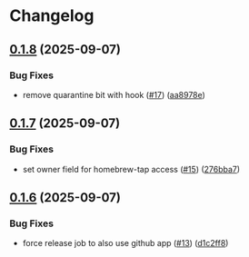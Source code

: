 # Changelog

## [0.1.8](https://github.com/hugginsio/talosctx/compare/v0.1.7...v0.1.8) (2025-09-07)


### Bug Fixes

* remove quarantine bit with hook ([#17](https://github.com/hugginsio/talosctx/issues/17)) ([aa8978e](https://github.com/hugginsio/talosctx/commit/aa8978e116a2970b3d478f0a0782e8d818a0f988))

## [0.1.7](https://github.com/hugginsio/talosctx/compare/v0.1.6...v0.1.7) (2025-09-07)


### Bug Fixes

* set owner field for homebrew-tap access ([#15](https://github.com/hugginsio/talosctx/issues/15)) ([276bba7](https://github.com/hugginsio/talosctx/commit/276bba76625f79674e3cf2e1175aa2af64d79f64))

## [0.1.6](https://github.com/hugginsio/talosctx/compare/v0.1.5...v0.1.6) (2025-09-07)


### Bug Fixes

* force release job to also use github app ([#13](https://github.com/hugginsio/talosctx/issues/13)) ([d1c2ff8](https://github.com/hugginsio/talosctx/commit/d1c2ff84a5ac1988a2b4ffa74943573c919972e9))
